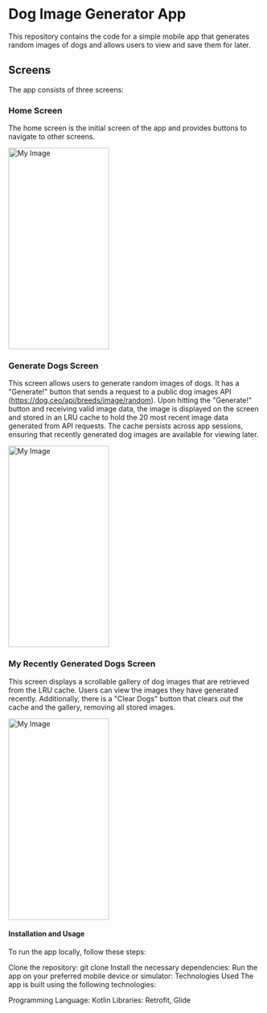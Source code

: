 # Dog Image Generator App

This repository contains the code for a simple mobile app that generates random images of dogs and allows users to view and save them for later.

## Screens
The app consists of three screens:

### Home Screen
The home screen is the initial screen of the app and provides buttons to navigate to other screens.

<img src="https://github.com/kiran18995/simple_viral_games_task/assets/48232762/4fc9ffc3-24ad-401e-8370-decfb699bc1d" alt="My Image" width="200" height="400">

### Generate Dogs Screen
This screen allows users to generate random images of dogs. It has a "Generate!" button that sends a request to a public dog images API (https://dog.ceo/api/breeds/image/random). Upon hitting the "Generate!" button and receiving valid image data, the image is displayed on the screen and stored in an LRU cache to hold the 20 most recent image data generated from API requests. The cache persists across app sessions, ensuring that recently generated dog images are available for viewing later.

<img src="https://github.com/kiran18995/simple_viral_games_task/assets/48232762/e5bf3e87-b102-47c9-9c41-d318c0bc0122" alt="My Image" width="200" height="400">

### My Recently Generated Dogs Screen
This screen displays a scrollable gallery of dog images that are retrieved from the LRU cache. Users can view the images they have generated recently. Additionally, there is a "Clear Dogs" button that clears out the cache and the gallery, removing all stored images.

<img src="https://github.com/kiran18995/simple_viral_games_task/assets/48232762/2e203f43-1aa6-44a9-8260-f60861536848" alt="My Image" width="200" height="400">

#### Installation and Usage
To run the app locally, follow these steps:

Clone the repository: git clone <repository-url>
Install the necessary dependencies: <command-to-install-dependencies>
Run the app on your preferred mobile device or simulator: <command-to-run-app>
Technologies Used
The app is built using the following technologies:

Programming Language: Kotlin
Libraries: Retrofit, Glide
